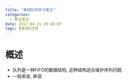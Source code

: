 ```yaml
---
title: "单调队列学习笔记"
categories:
  - 算法笔记
date: 2017-04-21 20:40:07
tags: [单调队列]
---
```


# 概述

* 队列是一种$FIFO$的数据结构, 这种结构适合维护序列问题.
* 一般来说, 单调